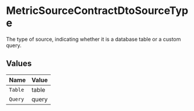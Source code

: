 # MetricSourceContractDtoSourceType

The type of source, indicating whether it is a database table or a custom query.


## Values

| Name    | Value   |
| ------- | ------- |
| `Table` | table   |
| `Query` | query   |